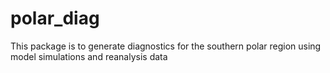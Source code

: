 # polar_diag
This package is to generate diagnostics for the southern polar region using model simulations and reanalysis data 
